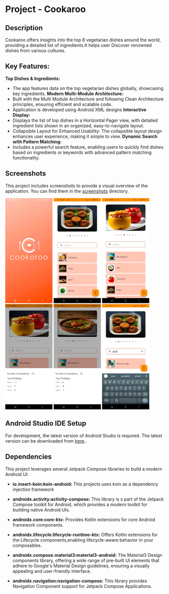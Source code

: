 # Project - Cookaroo

## Description

Cookaroo offers insights into the top 8 vegetarian dishes around the world, providing a detailed list of ingredients.It helps user Discover renowned dishes from various cultures.

## Key Features:

**Top Dishes & Ingredients:**  
 - The app features data on the top vegetarian dishes globally, showcasing key ingredients.
**Modern Multi-Module Architecture:**
 - Built with the Multi Module Architecture and following Clean Architecture principles, ensuring efficient and scalable code. 
 - Application is developed using Android XML designs
**Interactive Display:**
 - Displays the list of top dishes in a Horizontal Pager view, with detailed ingredient lists shown in an organized, easy-to-navigate layout.
 - Collapsible Layout for Enhanced Usability: The collapsible layout design enhances user experience, making it simple to view.
**Dynamic Search with Pattern Matching:**
 - Includes a powerful search feature, enabling users to quickly find dishes based on ingredients or keywords with advanced pattern matching functionality.

## Screenshots

This project includes screenshots to provide a visual overview of the application. You can find them
in the [screenshots](/screenshots) directory.

<img src="screenshots/img.png" alt="Screenshot 1" width="150"/>
<img src="screenshots/img_1.png" alt="Screenshot 2" width="150"/>
<img src="screenshots/img_2.png" alt="Screenshot 3" width="150"/>
<img src="screenshots/img_3.png" alt="Screenshot 4" width="150"/>
<img src="screenshots/img_4.png" alt="Screenshot 5" width="150"/>
<img src="screenshots/img_5.png" alt="Screenshot 6" width="150"/>


## Android Studio IDE Setup

For development, the latest version of Android Studio is required. The latest version can be
downloaded from [here](https://developer.android.com/studio)..

## Dependencies

This project leverages several Jetpack Compose libraries to build a modern Android UI:

* **io.insert-koin:koin-android:** This projects uses koin as a dependency injection framework

* **androidx.activity:activity-compose:** This library is s part of the Jetpack Compose toolkit for
  Android, which provides a modern toolkit for building native Android UIs.

* **androidx.core:core-ktx:** Provides Kotlin extensions for core Android framework components.

* **androidx.lifecycle:lifecycle-runtime-ktx:** Offers Kotlin extensions for the Lifecycle
  components,enabling lifecycle-aware behavior in your composables.

* **androidx.compose.material3:material3-android:** The Material3 Design components library,
  offering a wide
  range of pre-built UI elements that adhere to Google's Material Design guidelines, ensuring a
  visually appealing and user-friendly interface.

* **androidx.navigation:navigation-compose:** This library provides Navigation Component support for
  Jetpack Compose Applications.






